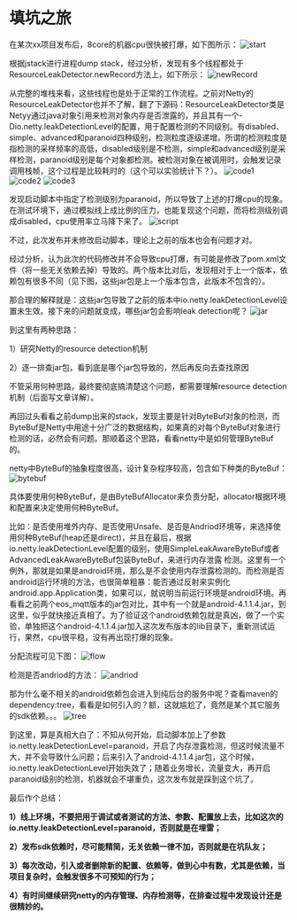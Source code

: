 # 填坑之旅

在某次xx项目发布后，8core的机器cpu很快被打爆，如下图所示：
![start](https://github.com/wbear1/jvm_blog/blob/master/img/sad/start.png)

根据jstack进行进程dump stack，经过分析，发现有多个线程都处于ResourceLeakDetector.newRecord方法上，如下所示：
![newRecord](https://github.com/wbear1/jvm_blog/blob/master/img/sad/newRecord.png)

从完整的堆栈来看，这些线程也是处于正常的工作流程。之前对Netty的ResourceLeakDetector也并不了解，翻了下源码：ResourceLeakDetector类是Netyy通过java对象引用来检测对象内存是否泄露的，并且其有一个-Dio.netty.leakDetectionLevel的配置，用于配置检测的不同级别。有disabled、simple、advanced和paranoid四种级别，检测粒度逐级递增。所谓的检测粒度是指检测的采样频率的高低，disabled级别是不检测，simple和advanced级别是采样检测，paranoid级别是每个对象都检测。被检测对象在被调用时，会触发记录调用栈帧，这个过程是比较耗时的（这个可以实验统计下？）。
![code1](https://github.com/wbear1/jvm_blog/blob/master/img/sad/code1.png)
![code2](https://github.com/wbear1/jvm_blog/blob/master/img/sad/code2.png)
![code3](https://github.com/wbear1/jvm_blog/blob/master/img/sad/code3.png)

发现启动脚本中指定了检测级别为paranoid，所以导致了上述的打爆cpu的现象。在测试环境下，通过模拟线上成比例的压力，也能复现这个问题，而将检测级别调成disabled，cpu使用率立马降下来了。
![script](https://github.com/wbear1/jvm_blog/blob/master/img/sad/script.png)

不过，此次发布并未修改启动脚本，理论上之前的版本也会有问题才对。

经过分析，认为此次的代码修改并不会导致cpu打爆，有可能是修改了pom.xml文件（将一些无关依赖去掉）导致的。两个版本比对后，发现相对于上一个版本，依赖包有很多不同（见下图，这些jar包是上一个版本包含，此版本不包含的）。

那合理的解释就是：这些jar包导致了之前的版本中io.netty.leakDetectionLevel设置未生效。接下来的问题就变成，哪些jar包会影响leak detection呢？
![jar](https://github.com/wbear1/jvm_blog/blob/master/img/sad/jar.png)

到这里有两种思路：

1）研究Netty的resource detection机制

2）逐一排查jar包，看到底是哪个jar包导致的，然后再反向去查找原因

不管采用何种思路，最终要彻底搞清楚这个问题，都需要理解resource detection机制（后面写文章详解）。

再回过头看看之前dump出来的stack，发现主要是针对ByteBuf对象的检测，而ByteBuf是Netty中用途十分广泛的数据结构，如果真的对每个ByteBuf对象进行检测的话，必然会有问题。那顺着这个思路，看看netty中是如何管理ByteBuf的。

netty中ByteBuf的抽象程度很高，设计复杂程序较高，包含如下种类的ByteBuf：
![bytebuf](https://github.com/wbear1/jvm_blog/blob/master/img/sad/bytebuf.png)

具体要使用何种ByteBuf，是由ByteBufAllocator来负责分配，allocator根据环境和配置来决定使用何种ByteBuf。

比如：是否使用堆外内存、是否使用Unsafe、是否是Andriod环境等，来选择使用何种ByteBuf(heap还是direct)，并且在最后，根据io.netty.leakDetectionLevel配置的级别，使用SimpleLeakAwareByteBuf或者AdvancedLeakAwareByteBuf包装ByteBuf，来进行内存泄露
检测。这里有一个例外，那就是如果是android环境，那么是不会使用内存泄露检测的。而检测是否android运行环境的方法，也很简单粗暴：能否通过反射来实例化android.app.Application类，如果可以，就说明当前运行环境是android环境。再看看之前两个eos_mqtt版本的jar包对比，其中有一个就是android-4.1.1.4.jar，到这里，似乎就快接近真相了。为了验证这个android依赖包就是真凶，做了一个实验，单独把这个android-4.1.1.4.jar加入这次发布版本的lib目录下，重新测试运行，果然，cpu很平稳，没有再出现打爆的现象。

分配流程可见下图：
![flow](https://github.com/wbear1/jvm_blog/blob/master/img/sad/flow.png)

检测是否andriod的方法：
![andriod](https://github.com/wbear1/jvm_blog/blob/master/img/sad/andriod.png)

那为什么毫不相关的android依赖包会进入到纯后台的服务中呢？查看maven的dependency:tree，看看是如何引入的？额，这就尴尬了，竟然是某个其它服务的sdk依赖。。。
![tree](https://github.com/wbear1/jvm_blog/blob/master/img/sad/tree.png)

到这里，算是真相大白了：不知从何开始，启动脚本加上了参数io.netty.leakDetectionLevel=paranoid，开启了内存泄露检测，但这时候流量不大，并不会导致什么问题；后来引入了android-4.1.1.4.jar包，这个时候，io.netty.leakDetectionLevel开始失效了；随着业务增长，流量变大，再开启paranoid级别的检测，机器就会不堪重负，这次发布就是踩到这个坑了。

最后作个总结：

**1）线上环境，不要把用于调试或者测试的方法、参数、配置放上去，比如这次的io.netty.leakDetectionLevel=paranoid，否则就是在埋雷；**

**2）发布sdk依赖时，尽可能精简，无关依赖一律不加，否则就是在坑队友；**

**3）每次改动，引入或者删除新的配置、依赖等，做到心中有数，尤其是依赖，当项目复杂时，会触发很多不可预知的行为；**

**4）有时间继续研究netty的内存管理、内存检测等，在排查过程中发现设计还是很精妙的。**
